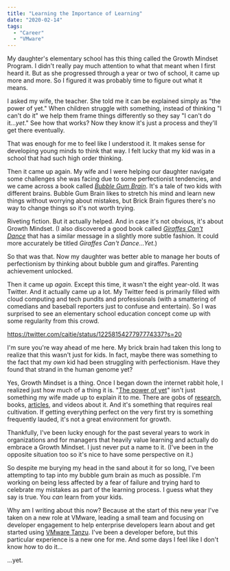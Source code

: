 ```yaml
---
title: "Learning the Importance of Learning"
date: "2020-02-14"
tags: 
  - "Career"
  - "VMware"
---
```


My daughter's elementary school has this thing called the Growth Mindset Program. I didn't really pay much attention to what that meant when I first heard it. But as she progressed through a year or two of school, it came up more and more. So I figured it was probably time to figure out what it means.

I asked my wife, the teacher. She told me it can be explained simply as "the power of yet." When children struggle with something, instead of thinking "I can't do it" we help them frame things differently so they say "I can't do it..._yet_." See how that works? Now they know it's just a process and they'll get there eventually.

That was enough for me to feel like I understood it. It makes sense for developing young minds to think that way. I felt lucky that my kid was in a school that had such high order thinking.

Then it came up again. My wife and I were helping our daughter navigate some challenges she was facing due to some perfectionist tendencies, and we came across a book called [_Bubble Gum Brain_](https://www.amazon.com/Bubble-Gum-Brain-Julia-Cook/dp/193787043X). It's a tale of two kids with different brains. Bubble Gum Brain likes to stretch his mind and learn new things without worrying about mistakes, but Brick Brain figures there's no way to change things so it's not worth trying.

Riveting fiction. But it actually helped. And in case it's not obvious, it's about Growth Mindset. (I also discovered a good book called [_Giraffes Can't Dance_](https://www.amazon.com/Giraffes-Cant-Dance-Giles-Andreae/dp/0545392551) that has a similar message in a slightly more subtle fashion. It could more accurately be titled _Giraffes Can't Dance...Yet_.)

So that was that. Now my daughter was better able to manage her bouts of perfectionism by thinking about bubble gum and giraffes. Parenting achievement unlocked.

Then it came up _again._ Except this time, it wasn't the eight year-old. It was Twitter. And it actually came up a lot. My Twitter feed is primarily filled with cloud computing and tech pundits and professionals (with a smattering of comedians and baseball reporters just to confuse and entertain). So I was surprised to see an elementary school education concept come up with some regularity from this crowd.

https://twitter.com/caitie/status/1225815427797774337?s=20

I'm sure you're way ahead of me here. My brick brain had taken this long to realize that this wasn't just for kids. In fact, maybe there was something to the fact that my _own_ kid had been struggling with perfectionism. Have they found that strand in the human genome yet?

Yes, Growth Mindset is a thing. Once I began down the internet rabbit hole, I realized just how much of a thing it is. "[The power of yet](https://nobelcoaching.com/growth-mindset-power-yet/)" isn't just something my wife made up to explain it to me. There are gobs of [research](https://www.mindsetworks.com/science/), books, [articles](https://www.developgoodhabits.com/growth-mindset-adults/), and videos about it. And it's something that requires real cultivation. If getting everything perfect on the very first try is something frequently lauded, it's not a great environment for growth.

Thankfully, I've been lucky enough for the past several years to work in organizations and for managers that heavily value learning and actually do embrace a Growth Mindset. I just never put a name to it. (I've been in the opposite situation too so it's nice to have some perspective on it.)

So despite me burying my head in the sand about it for so long, I've been attempting to tap into my bubble gum brain as much as possible. I'm working on being less affected by a fear of failure and trying hard to celebrate my mistakes as part of the learning process. I guess what they say is true. You _can_ learn from your kids.

Why am I writing about this now? Because at the start of this new year I've taken on a new role at VMware, leading a small team and focusing on developer engagement to help enterprise developers learn about and get started using [VMware Tanzu](https://cloud.vmware.com/tanzu). I've been a developer before, but this particular experience is a new one for me. And some days I feel like I don't know how to do it...

...yet.
